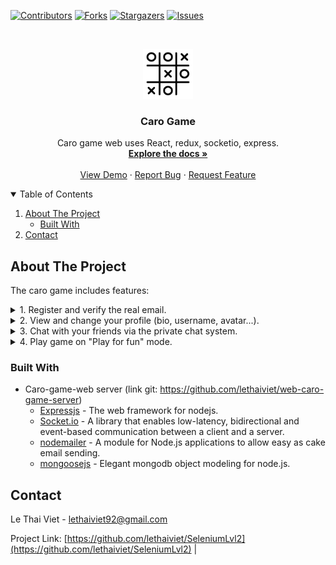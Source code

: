 [![Contributors][contributors-shield]][contributors-url]
[![Forks][forks-shield]][forks-url]
[![Stargazers][stars-shield]][stars-url]
[![Issues][issues-shield]][issues-url]

<!-- PROJECT LOGO -->
<br />
<p align="center">
  <a href="https://github.com/lethaiviet/web-caro-game-client">
    <img src="src/assets/icon-game.png" alt="Logo" width="80" height="80">
  </a>

<h3 align="center">Caro Game</h3>

  <p align="center">
    Caro game web uses React, redux, socketio, express.
    <br />
    <a href="https://github.com/lethaiviet/web-caro-game-client"><strong>Explore the docs »</strong></a>
    <br />
    <br />
    <a href="https://lethaiviet.github.io/my-caro-game.github.io">View Demo</a>
    ·
    <a href="https://github.com/lethaiviet/web-caro-game-client">Report Bug</a>
    ·
    <a href="https://github.com/lethaiviet/web-caro-game-client">Request Feature</a>
  </p>

<!-- TABLE OF CONTENTS -->
<details open="open">
  <summary>Table of Contents</summary>
  <ol>
    <li>
      <a href="#about-the-project">About The Project</a>
      <ul>
        <li><a href="#built-with">Built With</a></li>
      </ul>
    </li>
    <li><a href="#contact">Contact</a></li>
  </ol>
</details>

<!-- ABOUT THE PROJECT -->

## About The Project
The caro game includes features:

<details><summary>1. Register and verify the real email.</summary>

![image](https://user-images.githubusercontent.com/59600580/181722718-61d5820c-d017-4d46-9630-3fa3063d3302.png)

![image](https://user-images.githubusercontent.com/59600580/181722409-95afd143-9e84-4f8f-b591-8b455feefc2c.png)

</details>

<details><summary>2. View and change your profile (bio, username, avatar...).</summary>
  
![image](https://user-images.githubusercontent.com/59600580/181724728-c0a14331-cb2f-4519-b1a4-77bf1a1e328f.png)

![image](https://user-images.githubusercontent.com/59600580/181724379-d9d4d226-a855-49a5-b4cc-3ac475f7058a.png)
  
</details>

<details><summary>3. Chat with your friends via the private chat system.</summary>
  
![image](https://user-images.githubusercontent.com/59600580/181726487-3e1e44bb-226d-48a0-9563-05d5380851fc.png)
  
</details>

<details><summary>4. Play game on "Play for fun" mode.</summary>
  
![image](https://user-images.githubusercontent.com/59600580/181727692-d4e518cc-10f9-464a-89f9-4e3f4facb78e.png)
  
![image](https://user-images.githubusercontent.com/59600580/181728124-f13271f8-137e-49ce-8959-d47c878edb12.png)

![image](https://user-images.githubusercontent.com/59600580/181728240-c415441c-0ba3-43e4-be1a-8a847af36f94.png)

![image](https://user-images.githubusercontent.com/59600580/181728557-5d6130fe-4488-4226-9539-d7636936e0dc.png)

![image](https://user-images.githubusercontent.com/59600580/181728833-9801d1ba-dd7d-40ab-b4fc-ddb3a735242b.png)

![image](https://user-images.githubusercontent.com/59600580/181728903-27c6e71c-93ab-4ee5-bfea-d455033f6a5e.png)

 </details>


### Built With

* Caro-game-web server (link git: https://github.com/lethaiviet/web-caro-game-server)
  - [Expressjs](https://expressjs.com/) - The web framework for nodejs.
  - [Socket.io](https://socket.io/) - A library that enables low-latency, bidirectional and event-based communication between a client and a server.
  - [nodemailer](https://nodemailer.com/) - A module for Node.js applications to allow easy as cake email sending.
  - [mongoosejs](https://mongoosejs.com/) - Elegant mongodb object modeling for node.js.

<!-- CONTACT -->

## Contact

Le Thai Viet - [lethaiviet92@gmail.com]()

Project Link: [https://github.com/lethaiviet/SeleniumLvl2](https://github.com/lethaiviet/SeleniumLvl2) |

<!-- MARKDOWN LINKS & IMAGES -->
<!-- https://www.markdownguide.org/basic-syntax/#reference-style-links -->

[contributors-shield]: https://img.shields.io/github/contributors/lethaiviet/web-caro-game-client.svg?style=for-the-badge
[contributors-url]: https://github.com/lethaiviet/web-caro-game-client/graphs/contributors
[forks-shield]: https://img.shields.io/github/forks/lethaiviet/web-caro-game-client.svg?style=for-the-badge
[forks-url]: https://github.com/lethaiviet/web-caro-game-client/graphs/network/members
[stars-shield]: https://img.shields.io/github/stars/lethaiviet/web-caro-game-client.svg?style=for-the-badge
[stars-url]: https://github.com/lethaiviet/web-caro-game-client/graphs/stargazers
[issues-shield]: https://img.shields.io/github/issues/lethaiviet/web-caro-game-client.svg?style=for-the-badge
[issues-url]: https://github.com/lethaiviet/web-caro-game-client/graphs/issues
[license-shield]: https://img.shields.io/github/license/othneildrew/Best-README-Template.svg?style=for-the-badge
[license-url]: https://github.com/lethaiviet/web-caro-game-client/graphs/blob/master/LICENSE.txt
[linkedin-shield]: https://img.shields.io/badge/-LinkedIn-black.svg?style=for-the-badge&logo=linkedin&colorB=555
